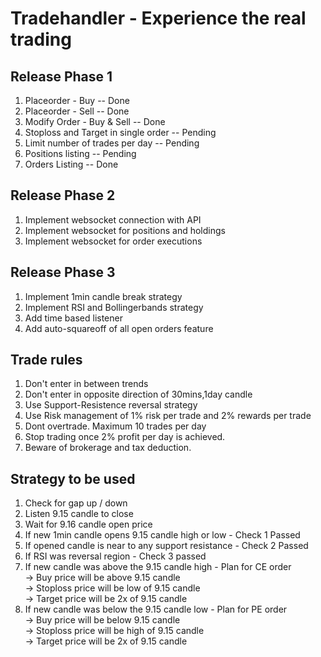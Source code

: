 # Tradehandler - Experience the real trading

## Release Phase 1
1. Placeorder - Buy -- Done
2. Placeorder - Sell -- Done
3. Modify Order - Buy & Sell -- Done
4. Stoploss and Target in single order -- Pending
5. Limit number of trades per day -- Pending
6. Positions listing -- Pending
7. Orders Listing -- Done

## Release Phase 2
1. Implement websocket connection with API
2. Implement websocket for positions and holdings
3. Implement websocket for order executions

## Release Phase 3
1. Implement 1min candle break strategy
2. Implement RSI and Bollingerbands strategy
3. Add time based listener
4. Add auto-squareoff of all open orders feature

## Trade rules
1. Don't enter in between trends				
2. Don't enter in opposite direction of 30mins,1day candle				
3. Use Support-Resistence reversal strategy				
4. Use Risk management of 1% risk per trade and 2% rewards per trade				
5. Dont overtrade. Maximum 10 trades per day				
6. Stop trading once 2% profit per day is achieved.				
7. Beware of brokerage and tax deduction.				

## Strategy to be used
1. Check for gap up / down 				
2. Listen 9.15 candle to close				
3. Wait for 9.16 candle open price				
4. If new 1min candle opens 9.15 candle high or low - Check 1 Passed				
5. If opened candle is near to any support resistance - Check 2 Passed				
6. If RSI was reversal region - Check 3 passed				
7. If new candle was above the 9.15 candle high - Plan for CE order				
     -> Buy price will be above 9.15 candle				
     -> Stoploss price will be low of 9.15 candle				
     -> Target price will be 2x of 9.15 candle				
8. If new candle was below the 9.15 candle low - Plan for PE order				
     -> Buy price will be below 9.15 candle				
     -> Stoploss price will be high of 9.15 candle				
     -> Target price will be 2x of 9.15 candle				
